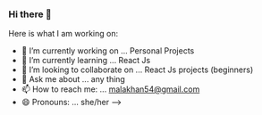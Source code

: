 ### Hi there 👋

Here is what I am working on:

- 🔭 I’m currently working on ... Personal Projects
- 🌱 I’m currently learning ... React Js
- 👯 I’m looking to collaborate on ... React Js projects (beginners)
- 💬 Ask me about ... any thing
- 📫 How to reach me: ... malakhan54@gmail.com
- 😄 Pronouns: ... she/her
-->
